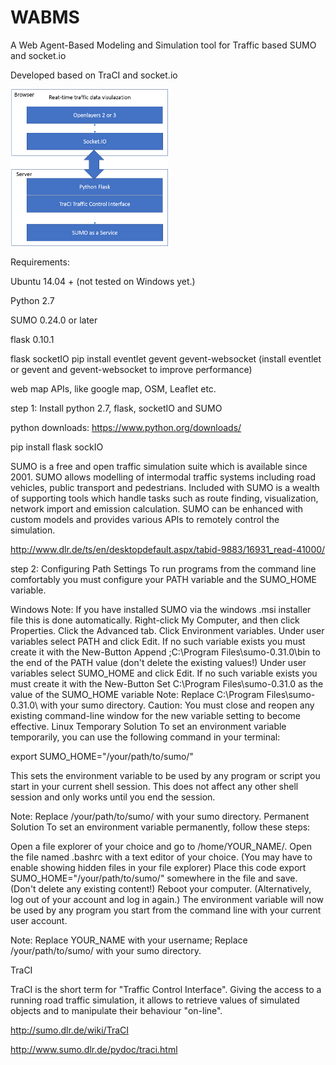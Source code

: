 # WABMS
A Web Agent-Based Modeling and Simulation tool for Traffic based SUMO and socket.io

Developed based on TraCI and socket.io

<img src="https://github.com/muyang/WABMS/blob/master/Framework.png" width="50%" height="50%">




Requirements:

Ubuntu 14.04 + (not tested on Windows yet.)

Python 2.7

SUMO 0.24.0 or later

flask 0.10.1

flask socketIO
pip install eventlet  gevent gevent-websocket 
(install eventlet or gevent and gevent-websocket to improve performance) 

web map APIs, like google map, OSM, Leaflet etc.


step 1: Install python 2.7, flask, socketIO and SUMO

python downloads:
https://www.python.org/downloads/

pip install flask sockIO

SUMO is a free and open traffic simulation suite which is available since 2001. SUMO allows modelling of intermodal traffic systems including road vehicles, public transport and pedestrians. Included with SUMO is a wealth of supporting tools which handle tasks such as route finding, visualization, network import and emission calculation. SUMO can be enhanced with custom models and provides various APIs to remotely control the simulation.


http://www.dlr.de/ts/en/desktopdefault.aspx/tabid-9883/16931_read-41000/

step 2: Configuring Path Settings
To run programs from the command line comfortably you must configure your PATH variable and the SUMO_HOME variable.

Windows
Note:
If you have installed SUMO via the windows .msi installer file this is done automatically.
Right-click My Computer, and then click Properties.
Click the Advanced tab.
Click Environment variables.
Under user variables select PATH and click Edit. If no such variable exists you must create it with the New-Button
Append ;C:\Program Files\sumo-0.31.0\bin to the end of the PATH value (don't delete the existing values!)
Under user variables select SUMO_HOME and click Edit. If no such variable exists you must create it with the New-Button
Set C:\Program Files\sumo-0.31.0 as the value of the SUMO_HOME variable
Note:
Replace C:\Program Files\sumo-0.31.0\ with your sumo directory.
Caution:
You must close and reopen any existing command-line window for the new variable setting to become effective.
Linux
Temporary Solution
To set an environment variable temporarily, you can use the following command in your terminal:

export SUMO_HOME="/your/path/to/sumo/"

This sets the environment variable to be used by any program or script you start in your current shell session. This does not affect any other shell session and only works until you end the session.

Note:
Replace /your/path/to/sumo/ with your sumo directory.
Permanent Solution
To set an environment variable permanently, follow these steps:

Open a file explorer of your choice and go to /home/YOUR_NAME/.
Open the file named .bashrc with a text editor of your choice. (You may have to enable showing hidden files in your file explorer)
Place this code export SUMO_HOME="/your/path/to/sumo/" somewhere in the file and save. (Don't delete any existing content!)
Reboot your computer. (Alternatively, log out of your account and log in again.)
The environment variable will now be used by any program you start from the command line with your current user account.

Note:
Replace YOUR_NAME with your username; Replace /your/path/to/sumo/ with your sumo directory.



TraCI

TraCI is the short term for "Traffic Control Interface". Giving the access to a running road traffic simulation, it allows to retrieve values of simulated objects and to manipulate their behaviour "on-line".

http://sumo.dlr.de/wiki/TraCI

http://www.sumo.dlr.de/pydoc/traci.html




